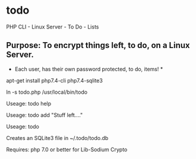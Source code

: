 # todo
PHP CLI - Linux Server - To Do - Lists

## Purpose: To encrypt things left, to do, on a Linux Server.

* Each user, has their own password protected, to do, items! *

apt-get install php7.4-cli php7.4-sqlite3

ln -s todo.php /usr/local/bin/todo

Useage: todo help

Useage: todo add "Stuff left...."

Useage: todo

Creates an SQLite3 file in ~/.todo/todo.db

Requires: php 7.0 or better for Lib-Sodium Crypto